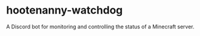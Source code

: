 # hootenanny-watchdog
A Discord bot for monitoring and controlling the status of a Minecraft server.
